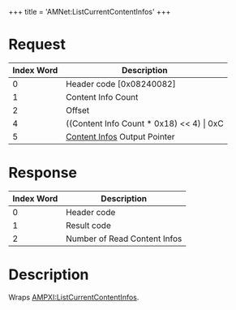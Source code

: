+++
title = 'AMNet:ListCurrentContentInfos'
+++

# Request

| Index Word | Description                                                                         |
|------------|-------------------------------------------------------------------------------------|
| 0          | Header code \[0x08240082\]                                                          |
| 1          | Content Info Count                                                                  |
| 2          | Offset                                                                              |
| 4          | ((Content Info Count \* 0x18) \<\< 4) \| 0xC                                        |
| 5          | [Content Infos](Application_Manager_Services#ContentInfo "wikilink") Output Pointer |

# Response

| Index Word | Description                  |
|------------|------------------------------|
| 0          | Header code                  |
| 1          | Result code                  |
| 2          | Number of Read Content Infos |

# Description

Wraps
[AMPXI:ListCurrentContentInfos](AMPXI:ListCurrentContentInfos "wikilink").
